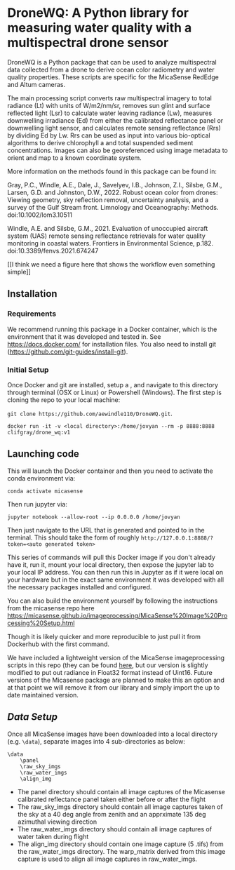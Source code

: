 # DroneWQ: A Python library for measuring water quality with a multispectral drone sensor


DroneWQ is a Python package that can be used to analyze multispectral data collected from a drone to derive ocean color radiometry and water quality properties. These scripts are specific for the MicaSense RedEdge and Altum cameras. 

The main processing script converts raw multispectral imagery to total radiance (Lt) with units of W/m2/nm/sr, removes sun glint and surface reflected light (Lsr) to calculate water leaving radiance (Lw), measures downwelling irradiance (Ed) from either the calibrated reflectance panel or downwelling light sensor, and calculates remote sensing reflectance (Rrs) by dividing Ed by Lw. Rrs can be used as input into various bio-optical algorithms to derive chlorophyll a and total suspended sediment concentrations. Images can also be georeferenced using image metadata to orient and map to a known coordinate system. 


More information on the methods found in this package can be found in:

Gray, P.C., Windle, A.E., Dale, J., Savelyev, I.B., Johnson, Z.I., Silsbe, G.M., Larsen, G.D. and Johnston, D.W., 2022. Robust ocean color from drones: Viewing geometry, sky reflection removal, uncertainty analysis, and a survey of the Gulf Stream front. Limnology and Oceanography: Methods. doi:10.1002/lom3.10511

Windle, A.E. and Silsbe, G.M., 2021. Evaluation of unoccupied aircraft system (UAS) remote sensing reflectance retrievals for water quality monitoring in coastal waters. Frontiers in Environmental Science, p.182. doi:10.3389/fenvs.2021.674247


[[I think we need a figure here that shows the workflow even something simple]]

## Installation

### Requirements

We recommend running this package in a Docker container, which is the environment that it was developed and tested in. See https://docs.docker.com/ for installation files. You also need to install git (https://github.com/git-guides/install-git).

### Initial Setup

Once Docker and git are installed, setup a <local directory>, and navigate to this directory through terminal (OSX or Linux) or Powershell (Windows). The first step is cloning the repo to your local machine: 

`git clone https://github.com/aewindle110/DroneWQ.git`.  

`docker run -it -v <local directory>:/home/jovyan --rm -p 8888:8888 clifgray/drone_wq:v1`

## Launching code
This will launch the Docker container and then you need to activate the conda environment via:

`conda activate micasense`

Then run jupyter via:

`jupyter notebook --allow-root --ip 0.0.0.0 /home/jovyan`

Then just navigate to the URL that is generated and pointed to in the terminal. This should take the form of roughly `http://127.0.0.1:8888/?token=<auto generated token>`

This series of commands will pull this Docker image if you don't already have it, run it, mount your local directory, then expose the jupyter lab to your local IP address. You can then run this in Jupyter as if it were local on your hardware but in the exact same environment it was developed with all the necessary packages installed and configured. 

You can also build the environment yourself by following the instructions from the micasense repo here https://micasense.github.io/imageprocessing/MicaSense%20Image%20Processing%20Setup.html

Though it is likely quicker and more reproducible to just pull it from Dockerhub with the first command.

We have included a lightweight version of the MicaSense imageprocessing scripts in this repo (they can be found [here](https://github.com/micasense/imageprocessing), but our version is slightly modified to put out radiance in Float32 format instead of Uint16. Future versions of the Micasense package are planned to make this an option and at that point we will remove it from our library and simply import the up to date maintained version.

## ***Data Setup*** 
Once all MicaSense images have been downloaded into a local directory (e.g. `\data`), separate images into 4 sub-directories as below:
```
\data
    \panel
    \raw_sky_imgs
    \raw_water_imgs
    \align_img
```
* The panel directory should contain all image captures of the Micasense calibrated reflectance panel taken either before or after the flight 
* The raw_sky_imgs directory should contain all image captures taken of the sky at a 40 deg angle from zenith and an apprximate 135 deg azimuthal viewing direction
* The raw_water_imgs directory should contain all image captures of water taken during flight 
* The align_img directory should contain one image capture (5 .tifs) from the raw_water_imgs directory. The warp_matrix derived from this image capture is used to align all image captures in raw_water_imgs. 

